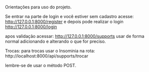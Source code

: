 Orientações para uso do projeto.

Se entrar na parte de login e você estiver sem cadastro acesse:
http://127.0.0.1:8000/register e depois pode realizar o login http://127.0.0.1:8000/login

apos validação acessar:
http://127.0.0.1:8000/supports
usar de forma normal adicionando e alterando o que for preciso.

Trocas:
para trocas usar o Insominia na rota:
http://localhost:8000/api/supports/trocar

lembre-se de usar o método POST.
